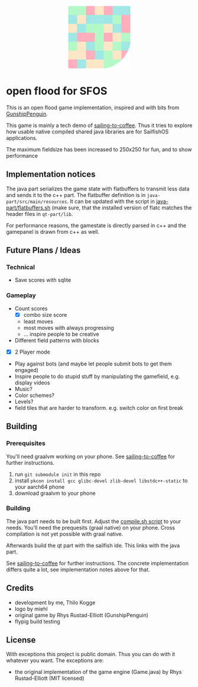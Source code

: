 <p align="center">
  <img src="qt-part/icons/172x172/harbour-flood-java.png" height="172">
</p>


# open flood for SFOS

This is an open flood game implementation, inspired and with bits from [GunshipPenguin](https://github.com/GunshipPenguin/open_flood).

This game is mainly a tech demo of [sailing-to-coffee](https://github.com/thigg/sailing-to-coffee).
Thus it tries to explore how usable native compiled shared java libraries are for SailfishOS applications.

The maximum fieldsize has been increased to 250x250 for fun, and to show performance

## Implementation notices
The java part serializes the game state with flatbuffers to transmit less data and sends it to the c++ part.
The flatbuffer definition is in `java-part/src/main/resources`.
It can be updated with the script in [java-part/flatbuffers.sh](java-part/flatbuffers.sh) (make sure, that the installed version of flatc matches the header files in `qt-part/lib`.

For performance reasons, the gamestate is directly parsed in c++ and the gamepanel is drawn from c++ as well.

## Future Plans / Ideas

### Technical
 - Save scores with sqlite

### Gameplay
 - Count scores
   - [x] combo size score
   - least moves
   - most moves with always progressing
   - ... inspire people to be creative
 - Different field patterns with blocks
 - [x] 2 Player mode
 - Play against bots (and maybe let people submit bots to get them engaged)
 - Inspire people to do stupid stuff by manipulating the gamefield, e.g. display videos
 - Music?
 - Color schemes?
 - Levels?
 - field tiles that are harder to transform. e.g. switch color on first break

## Building
### Prerequisites
You'll need graalvm working on your phone. See [sailing-to-coffee](https://github.com/thigg/sailing-to-coffee) for further instructions.

1. run `git submodule init` in this repo
1. install  `pkcon install gcc glibc-devel zlib-devel libstdc++-static` to your aarch64 phone
2. download graalvm to your phone

### Building

The java part needs to be built first. Adjust the [compile.sh script](java-part/compile.sh) to your needs.
You'll need the prequesits (graal native) on your phone. Cross compilation is not yet possible with graal native.

Afterwards build the qt part with the sailfish ide. This links with the java part.

See [sailing-to-coffee](https://github.com/thigg/sailing-to-coffee) for further instructions.
The concrete implementation differs quite a lot, see implementation notes above for that.

## Credits
 - development by me, Thilo Kogge
 - logo by miehl
 - original game by Rhys Rustad-Elliott (GunshipPenguin)
 - flypig build testing


## License
With exceptions this project is public domain. Thus you can do with it whatever you want.
The exceptions are:
 - the original implementation of the game engine (Game.java) by Rhys Rustad-Elliott (MIT licensed)
